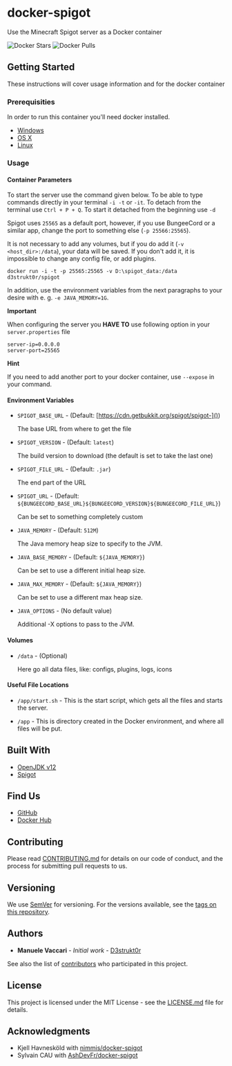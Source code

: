 # docker-spigot
Use the Minecraft Spigot server as a Docker container

![Docker Stars](https://img.shields.io/docker/stars/d3strukt0r/spigot.svg)
![Docker Pulls](https://img.shields.io/docker/pulls/d3strukt0r/spigot.svg)

## Getting Started

These instructions will cover usage information and for the docker container

### Prerequisities

In order to run this container you'll need docker installed.

*   [Windows](https://docs.docker.com/windows/started)
*   [OS X](https://docs.docker.com/mac/started/)
*   [Linux](https://docs.docker.com/linux/started/)

### Usage

#### Container Parameters

To start the server use the command given below. To be able to type commands directly in your terminal `-i -t` or `-it`. To detach from the terminal use `Ctrl + P + Q`. To start it detached from the beginning use `-d`

Spigot uses `25565` as a default port, however, if you use BungeeCord or a similar app, change the port to something else (`-p 25566:25565`).

It is not necessary to add any volumes, but if you do add it (`-v <host_dir>:/data`), your data will be saved. If you don't add it, it is impossible to change any config file, or add plugins.

```shell
docker run -i -t -p 25565:25565 -v D:\spigot_data:/data d3strukt0r/spigot
```

In addition, use the environment variables from the next paragraphs to your desire with e. g. `-e JAVA_MEMORY=1G`.

**Important**

When configuring the server you **HAVE TO** use following option in your `server.properties` file
```properties
server-ip=0.0.0.0
server-port=25565
```

**Hint**

If you need to add another port to your docker container, use `--expose` in your command.

#### Environment Variables

*   `SPIGOT_BASE_URL` - (Default: [https://cdn.getbukkit.org/spigot/spigot-]())

    The base URL from where to get the file

*   `SPIGOT_VERSION` - (Default: `latest`)

    The build version to download (the default is set to take the last one)

*   `SPIGOT_FILE_URL` - (Default: `.jar`)

    The end part of the URL

*   `SPIGOT_URL` - (Default: `${BUNGEECORD_BASE_URL}${BUNGEECORD_VERSION}${BUNGEECORD_FILE_URL}`)

    Can be set to something completely custom

*   `JAVA_MEMORY` - (Default: `512M`)

    The Java memory heap size to specify to the JVM.

*   `JAVA_BASE_MEMORY` - (Default: `${JAVA_MEMORY}`)

    Can be set to use a different initial heap size.

*   `JAVA_MAX_MEMORY` - (Default: `${JAVA_MEMORY}`)

    Can be set to use a different max heap size.

*   `JAVA_OPTIONS` - (No default value)

    Additional -X options to pass to the JVM.

#### Volumes

*   `/data` - (Optional)

    Here go all data files, like: configs, plugins, logs, icons

#### Useful File Locations

*   `/app/start.sh` - This is the start script, which gets all the files and starts the server.

*   `/app` - This is directory created in the Docker environment, and where all files will be put.

## Built With

*   [OpenJDK v12](https://hub.docker.com/_/openjdk)
*   [Spigot](https://getbukkit.org/download/spigot)

## Find Us

*   [GitHub](https://github.com/D3strukt0r/docker-spigot)
*   [Docker Hub](https://hub.docker.com/r/d3strukt0r/spigot)

## Contributing

Please read [CONTRIBUTING.md](CONTRIBUTING.md) for details on our code of conduct, and the process for submitting pull requests to us.

## Versioning

We use [SemVer](http://semver.org/) for versioning. For the versions available, see the
[tags on this repository](https://github.com/D3strukt0r/docker-spigot/tags).

## Authors

*   **Manuele Vaccari** - *Initial work* - [D3strukt0r](https://github.com/D3strukt0r)

See also the list of [contributors](https://github.com/D3strukt0r/docker-spigot/contributors) who
participated in this project.

## License

This project is licensed under the MIT License - see the [LICENSE.md](LICENSE.md) file for details.

## Acknowledgments

*   Kjell Havnesköld with [nimmis/docker-spigot](https://github.com/nimmis/docker-spigot)
*   Sylvain CAU with [AshDevFr/docker-spigot](https://github.com/AshDevFr/docker-spigot)
